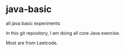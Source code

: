 # java-basic
all java basic experiments

In this git repository, I am doing all core Java exercise.

Most are from Leetcode.
